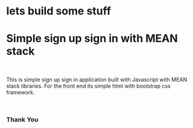 # lets build some stuff
<h1>Simple sign up sign in with MEAN stack</h1>
<br>
<p>This is simple sign up sign in application built with Javascript with MEAN stack libraries. For the front end its simple html with bootstrap css framework.</p>
<br>
<h3>Thank You</h3>
